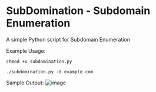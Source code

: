 # SubDomination - Subdomain Enumeration
A simple Python script for Subdomain Enumeration


Example Usage:
```
chmod +x subdomination.py
```
```
./subdomination.py -d example.com
```

Sample Output:
![image](https://user-images.githubusercontent.com/80492489/213639202-5c6556b4-e3bb-4885-88e7-22b0985dd2f3.png)
